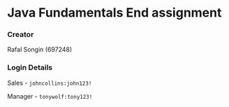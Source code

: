 # Java Fundamentals End assignment

### Creator

Rafal Songin (697248)

### Login Details

Sales - ```johncollins:john123!```

Manager - ```tonywolf:tony123!```

